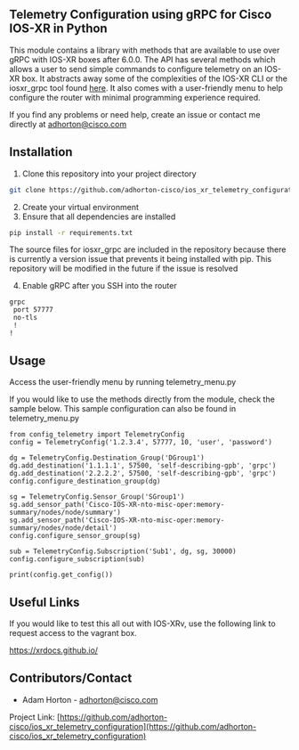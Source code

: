 ## Telemetry Configuration using gRPC for Cisco IOS-XR in Python
This module contains a library with methods that are available to use over gRPC with IOS-XR boxes after 6.0.0. The API has several methods which allows a user to send simple commands to configure telemetry on an IOS-XR box. It abstracts away some of the complexities of the IOS-XR CLI or the iosxr_grpc tool found [here](https://github.com/cisco-ie/ios-xr-grpc-python). It also comes with a user-friendly menu to help configure the router with minimal programming experience required.

If you find any problems or need help, create an issue or contact me directly at adhorton@cisco.com

## Installation
1. Clone this repository into your project directory
```sh
git clone https://github.com/adhorton-cisco/ios_xr_telemetry_configuration.git
```
2. Create your virtual environment
3. Ensure that all dependencies are installed
```sh
pip install -r requirements.txt
```
The source files for iosxr_grpc are included in the repository because there is currently a version issue that prevents it being installed with pip. This repository will be modified in the future if the issue is resolved

4. Enable gRPC after you SSH into the router
```
grpc
 port 57777
 no-tls
 !
!
```

## Usage
Access the user-friendly menu by running telemetry_menu.py

If you would like to use the methods directly from the module, check the sample below.
This sample configuration can also be found in telemetry_menu.py
```
from config_telemetry import TelemetryConfig
config = TelemetryConfig('1.2.3.4', 57777, 10, 'user', 'password')

dg = TelemetryConfig.Destination_Group('DGroup1')
dg.add_destination('1.1.1.1', 57500, 'self-describing-gpb', 'grpc')
dg.add_destination('2.2.2.2', 57500, 'self-describing-gpb', 'grpc')
config.configure_destination_group(dg)

sg = TelemetryConfig.Sensor_Group('SGroup1')
sg.add_sensor_path('Cisco-IOS-XR-nto-misc-oper:memory-summary/nodes/node/summary')
sg.add_sensor_path('Cisco-IOS-XR-nto-misc-oper:memory-summary/nodes/node/detail')
config.configure_sensor_group(sg)

sub = TelemetryConfig.Subscription('Sub1', dg, sg, 30000)
config.configure_subscription(sub)

print(config.get_config())
```

## Useful Links

If you would like to test this all out with IOS-XRv, use the following link to request access to the vagrant box.

https://xrdocs.github.io/

## Contributors/Contact
* Adam Horton - adhorton@cisco.com

Project Link: [https://github.com/adhorton-cisco/ios_xr_telemetry_configuration](https://github.com/adhorton-cisco/ios_xr_telemetry_configuration)
